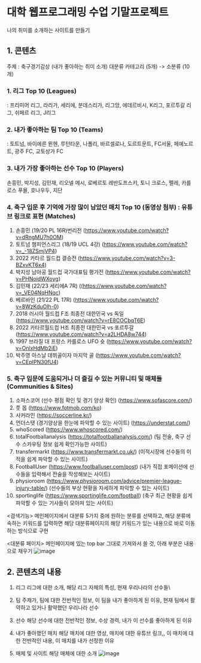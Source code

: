 # 대학 웹프로그래밍 수업 기말프로젝트

나의 취미를 소개하는 사이트를 만들기

## 1.	콘텐츠
주제 : 축구경기감상 (내가 좋아하는 취미 소개)
대분류 카테고리 (5개) -> 소분류 (10개) 
### 1.	리그 Top 10 (Leagues)
: 프리미어 리그, 라리가, 세리에, 분데스리가, 리그앙, 에데르비시, K리그, 포르투갈 리그, 쉬페르 리그, J리그
### 2.	내가 좋아하는 팀 Top 10 (Teams)
: 토트넘, 바이에른 뮌헨, 루턴타운, 나폴리, 바르셀로나, 도르트문트, FC서울, 페예노르트, 광주 FC, 교토상가 FC
### 3.	내가 가장 좋아하는 선수 Top 10 (Players)
손흥민, 박지성, 김민재, 리오넬 메시, 로베르토 레반도프스키, 토니 크로스, 펠레, 카를로스 푸욜, 호나우두, 지단
### 4.	축구 입문 후 기억에 가장 많이 남았던 매치 Top 10 (동영상 첨부) : 유튜브 링크로 표현 (Matches)
1.	손흥민 (19/20 PL 16R)번리전 (https://www.youtube.com/watch?v=dRngMU7h0OM)
2.	토트넘 챔피언스리그 (18/19 UCL 4강)
(https://www.youtube.com/watch?v=_-18ZSmjVP4)
3.	2022 카타르 월드컵 결승전
(https://www.youtube.com/watch?v=3-BZxvKT6x4)
4.	박지성 남아공 월드컵 국가대표팀 평가전
(https://www.youtube.com/watch?v=PHNoidWXoyg)
5.	김민재 (22/23 세리에A 7R)
((https://www.youtube.com/watch?v=_VE04NqHNqc)
6.	베르바인 (21/22 PL 17R)
(https://www.youtube.com/watch?v=8WzKduOlh-0)
7.	2018 러시아 월드컵 F조 최종전 대한민국 vs 독일
(https://www.youtube.com/watch?v=rE8COCbqT6E)
8.	2022 카타르월드컵 H조 최종전 대한민국 vs 포르투갈
(https://www.youtube.com/watch?v=a2LHDA8w744)
9.	1997 브라질 대 프랑스 카를로스 UFO 슛
(https://www.youtube.com/watch?v=OnlxHdMb2iE)
10.	 박주영 아스날 데뷔골이자 마지막 골
(https://www.youtube.com/watch?v=CEpIPN30fU4)

### 5.	축구 입문에 도움되거나 더 즐길 수 있는 커뮤니티 및 매체들 (Communities & Sites)
1.	소파스코어 (선수 평점 확인 및 경기 양상 확인) (https://www.sofascore.com/)
2.	풋 몹 (https://www.fotmob.com/ko)
3.	사커라인 (https://soccerline.kr/)
4.	언더스탯 (경기양상을 한눈에 파악할 수 있는 사이트) (https://understat.com/)
5.	whoScored (https://www.whoscored.com/)
6.	totalFootballanalysis (https://totalfootballanalysis.com/) (팀 전술, 축구 선수 스카우팅 정보 쉽게 확인가능한 사이트)
7.	transfermarkt (https://www.transfermarkt.co.uk/) (이적시장에 선수들의 이적을 쉽게 파악할 수 있는 사이트)
8.	FootballUser (https://www.footballuser.com/post) (내가 직접 포메이션에 선수들을 입력해서 전술을 작성해보는 사이트)
9.	physioroom (https://www.physioroom.com/advice/premier-league-injury-table/) (선수들의 부상 현황을 자세하게 파악할 수 있는 사이트)
10.	sportinglife (https://www.sportinglife.com/football) (축구 최근 현황을 쉽게 파악할 수 있는 기사들이 모아져 있는 사이트)

<검색기능>
메인페이지에서 대분류 5가지 중에 원하는 분류를 선택하고, 해당 분류에 속하는 키워드를 입력하면 해당 대분류페이지의 해당 키워드가 있는 내용으로 바로 이동하는 방식으로 구현

<대분류 페이지>
메인페이지에 있는 top bar 그대로 가져와서 쓸 것, 아래 부분은 내용으로 채우기
![image](https://github.com/user-attachments/assets/d04ea9a0-56b2-4c83-8ab0-cc33fde1bb7b)

## 2.	콘텐츠의 내용
1)	리그
리그에 대한 소개, 해당 리그 자체의 특성, 현재 우리나라의 선수들\

2)	팀
주제가, 팀에 대한 전반적인 정보, 이 팀을 내가 좋아하게 된 이유, 현재 팀에서 활약하고 있거나 활약했던 우리나라 선수

3)	선수
해당 선수에 대한 전반적인 정보, 수상 경력, 내가 이 선수를 좋아하게 된 이유

4)	내가 좋아했던 매치
해당 매치에 대한 영상, 매치에 대한 유튜브 링크,, 이 매치에 대한 전반적인 내용, 이 매치를 내가 선정한 이유

6)	매체 및 사이트
해당 매체에 대한 소개
![image](https://github.com/user-attachments/assets/0868ec58-9e1e-41e8-b5e3-649dd57bcc92)

